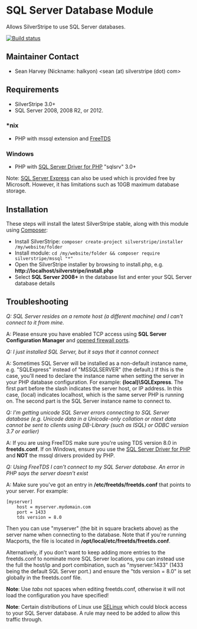 # SQL Server Database Module

Allows SilverStripe to use SQL Server databases.

[![Build status](https://ci.appveyor.com/api/projects/status/hep0l5kbhu64n7l3/branch/master?svg=true)](https://ci.appveyor.com/project/sminnee/silverstripe-mssql-nwvfq/branch/master)

## Maintainer Contact

 * Sean Harvey (Nickname: halkyon)
   <sean (at) silverstripe (dot) com>

## Requirements

 * SilverStripe 3.0+
 * SQL Server 2008, 2008 R2, or 2012.

### *nix

 * PHP with mssql extension and [FreeTDS](http://freetds.org)

### Windows

 * PHP with [SQL Server Driver for PHP](http://www.microsoft.com/en-us/download/details.aspx?id=20098) "sqlsrv" 3.0+

Note: [SQL Server Express](http://www.microsoft.com/express/Database/) can also be used which is provided free by Microsoft. However, it has limitations such as 10GB maximum database storage.

## Installation

These steps will install the latest SilverStripe stable, along with this module using [Composer](http://getcomposer.org/):

 * Install SilverStripe: `composer create-project silverstripe/installer /my/website/folder`
 * Install module: `cd /my/website/folder && composer require silverstripe/mssql "*"`
 * Open the SilverStripe installer by browsing to install.php, e.g. **http://localhost/silverstripe/install.php**
 * Select **SQL Server 2008+** in the database list and enter your SQL Server database details

## Troubleshooting

*Q: SQL Server resides on a remote host (a different machine) and I can't connect to it from mine.*

A: Please ensure you have enabled TCP access using **SQL Server Configuration Manager** and [opened firewall ports](http://msdn.microsoft.com/en-us/library/ms175043.aspx).

*Q: I just installed SQL Server, but it says that it cannot connect*

A: Sometimes SQL Server will be installed as a non-default instance name, e.g. "SQLExpress" instead of "MSSQLSERVER" (the default.)
If this is the case, you'll need to declare the instance name when setting the server in your PHP database configuration. For example: **(local)\SQLExpress**. The first part before the slash indicates the server host, or IP address. In this case, (local) indicates localhost, which is the same server PHP is running on. The second part is the SQL Server instance name to connect to.

*Q: I'm getting unicode SQL Server errors connecting to SQL Server database (e.g. Unicode data in a Unicode-only collation or ntext data cannot be sent to clients using DB-Library (such as ISQL) or ODBC version 3.7 or earlier)*

A: If you are using FreeTDS make sure you're using TDS version 8.0 in **freetds.conf**. If on Windows, ensure you use the [SQL Server Driver for PHP](http://www.microsoft.com/downloads/en/details.aspx?displaylang=en&FamilyID=ccdf728b-1ea0-48a8-a84a-5052214caad9) and **NOT** the mssql drivers provided by PHP.

*Q: Using FreeTDS I can't connect to my SQL Server database. An error in PHP says the server doesn't exist*

A: Make sure you've got an entry in **/etc/freetds/freetds.conf** that points to your server. For example:

	[myserver]
		host = myserver.mydomain.com
		port = 1433
		tds version = 8.0

Then you can use "myserver" (the bit in square brackets above) as the server name when connecting to the database.
Note that if you're running Macports, the file is located in **/opt/local/etc/freetds/freetds.conf**.

Alternatively, if you don't want to keep adding more entries to the freetds.conf to nominate more SQL Server locations,
you can instead use the full the host/ip and port combination, such as "myserver:1433" (1433 being the default SQL Server port.)
and ensure the "tds version = 8.0" is set globally in the freetds.conf file.

**Note**: Use *tabs* not spaces when editing freetds.conf, otherwise it will not load the configuration you have specified!

**Note**: Certain distributions of Linux use [SELinux](http://fedoraproject.org/wiki/SELinux) which could block access to your SQL Server database. A rule may need to be added to allow this traffic through.

